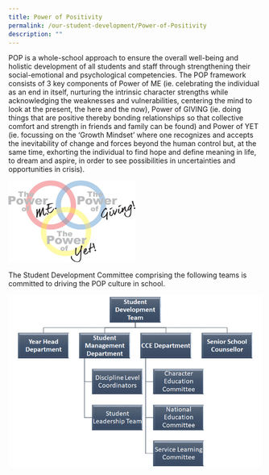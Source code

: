 ```yaml
---
title: Power of Positivity
permalink: /our-student-development/Power-of-Positivity
description: ""
---
```

POP is a whole-school approach to ensure the overall well-being and holistic development of all students and staff through strengthening their social-emotional and psychological competencies. The POP framework consists of 3 key components of Power of ME (ie. celebrating the individual as an end in itself, nurturing the intrinsic character strengths while acknowledging the weaknesses and vulnerabilities, centering the mind to look at the present, the here and the now), Power of GIVING (ie. doing things that are positive thereby bonding relationships so that collective comfort and strength in friends and family can be found) and Power of YET (ie. focussing on the ‘Growth Mindset’ where one recognizes and accepts the inevitability of change and forces beyond the human control but, at the same time, exhorting the individual to find hope and define meaning in life, to dream and aspire, in order to see possibilities in uncertainties and opportunities in crisis).

<img src="/images/pop.png" 
     style="width:50%">
		 
The Student Development Committee comprising the following teams is committed to driving the POP culture in school.

![](/images/pop2.png)